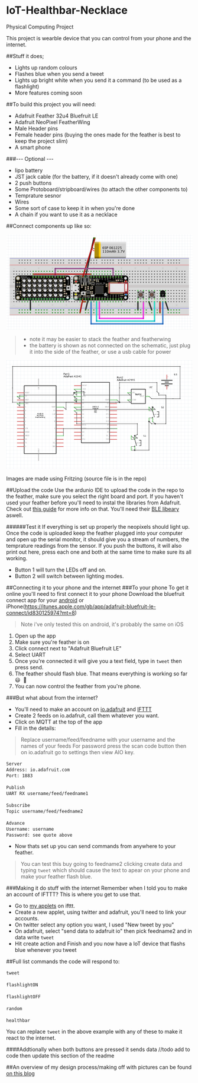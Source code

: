 # IoT-Healthbar-Necklace
Physical Computing Project

This project is wearble device that you can control from your phone and the internet.

##Stuff it does;
- Lights up random colours
- Flashes blue when you send a tweet
- Lights up bright white when you send it a command (to be used as a flashlight)
- More features coming soon

##To build this project you will need:
- Adafruit Feather 32u4 Bluefruit LE
- Adafruit NeoPixel FeatherWing
- Male Header pins
- Female header pins (buying the ones made for the feather is best to keep the project slim)
- A smart phone

###--- Optional ---
- lipo battery
- JST jack cable (for the battery, if it doesn't already come with one)
- 2 push buttons
- Some Protoboard/stripboard/wires (to attach the other components to)
- Temprature sesnor
- Wires
- Some sort of case to keep it in when you're done
- A chain if you want to use it as a necklace

##Connect components up like so:

![Breadboard](/images/breadboard.png)

> * note it may be easier to stack the feather and featherwing
> * the battery is shown as not connected on the schematic, just plug it into the side of the feather, or use a usb cable for power

![Schematic](/images/schematic.png)

Images are made using Fritzing (source file is in the repo)

##Upload the code
Use the ardunio IDE to upload the code in the repo to the feather, make sure you select the right board and port.
If you haven't used your feather before you'll need to instal the libraries from Adafruit. Check out [this guide](https://learn.adafruit.com/adafruit-feather-32u4-bluefruit-le/using-with-arduino-ide) for more info on that.
You'll need their [BLE libeary](https://learn.adafruit.com/adafruit-feather-32u4-bluefruit-le/installing-ble-library) aswell.

######Test it
If everything is set up properly the neopixels should light up.
Once the code is uploaded keep the feather plugged into your computer and open up the serial monitor, it should give you a stream of numbers, the temprature readings from the sensor.
If you push the buttons, it will also print out here, press each one and both at the same time to make sure its all working.
- Button 1 will turn the LEDs off and on.
- Button 2 will switch between lighting modes.

##Connecting it to your phone and the internet
###To your phone
To get it online you'll need to first connect it to your phone
Download the bluefruit connect app for your [android](https://play.google.com/store/apps/details?id=com.adafruit.bluefruit.le.connect&hl=en_GB) or iPhone(https://itunes.apple.com/gb/app/adafruit-bluefruit-le-connect/id830125974?mt=8)
> Note i've only tested this on android, it's probably the same on iOS

1. Open up the app
2. Make sure you're feather is on
3. Click connect next to "Adafruit Bluefruit LE"
4. Select UART
5. Once you're connected it will give you a text field, type in `tweet` then press send.
6. The feather should flash blue. That means everything is working so far 😃  💙 
7. You can now control the feather from you're phone.

###But what about from the internet?
- You'll need to make an account on [io.adafruit](https://io.adafruit.com) and [IFTTT](https://ifttt.com)
- Create 2 feeds on io.adafruit, call them whatever you want.
- Click on MQTT at the top of the app
- Fill in the details: 

> Replace username/feed/feedname with your username and the names of your feeds
> For password press the scan code button then on io.adafruit go to settings then view AIO key.

```
Server
Address: io.adafruit.com
Port: 1883

Publish
UART RX username/feed/feedname1

Subscribe
Topic username/feed/feedname2

Advance
Username: username
Password: see quote above
```
- Now thats set up you can send commands from anywhere to your feather. 

> You can test this buy going to feedname2 clicking create data and typing ``tweet`` which should cause the text to apear on your phone and make your feather flash blue.

###Making it do stuff with the internet
Remember when I told you to make an account of IFTTT? This is where you get to use that.
- Go to [my applets](https://ifttt.com/my_applets) on ifttt.
- Create a new applet, using twitter and adafruit, you'll need to link your accounts.
- On twitter select any option you want, I used "New tweet by you"
- On adafruit, select "send data to adafruit io" then pick feedname2 and in data write ``tweet``
- Hit create action and Finish and you now have a IoT device that flashs blue whenever you tweet

##Full list commands the code will respond to:

```
tweet

flashlightON

flashlightOFF

random

healthbar

```
You can replace ``tweet`` in the above example with any of these to make it react to the internet.

####Addtionally when both buttons are pressed it sends data
//todo add to code then update this section of the readme

##An overview of my design process/making off  with pictures can be found [on this blog](http://physicalcomputingproject.tumblr.com/)
